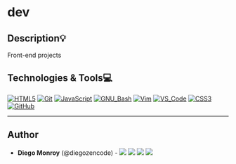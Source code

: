 # dev

## Description:bulb:

Front-end projects

## Technologies & Tools:computer:

[![HTML5](https://img.shields.io/badge/≡-HTML5-E34F26?&style=flat-square&logo=html5&labelColor=282828)](https://developer.mozilla.org/en-US/docs/Web/HTML)
[![Git](https://img.shields.io/badge/≡-Git-F05032?logo=git&style=flat-square&labelColor=282828)](https://git-scm.com/)
[![JavaScript](https://img.shields.io/badge/≡-JavaScript-F7DF1E?logo=javascript&style=flat-square&labelColor=282828)](https://developer.mozilla.org/en-US/docs/Web/javascript)
[![GNU_Bash](https://img.shields.io/badge/≡-GNU_Bash-4EAA25?logo=GNU-Bash&style=flat-square&labelColor=282828)](https://www.gnu.org/software/bash/)
[![Vim](https://img.shields.io/badge/≡-Vim-019733?logo=Vim&style=flat-square&logoColor=019733&labelColor=282828)](https://www.vim.org/)
[![VS_Code](https://img.shields.io/badge/≡-VS_Code-007ACC?logo=visual-studio-code&style=flat-square&logoColor=007ACC&labelColor=282828)](https://code.visualstudio.com/)
[![CSS3](https://img.shields.io/badge/≡-CSS3-1572B6?logo=css3&style=flat-square&logoColor=1572B6&labelColor=282828)](https://developer.mozilla.org/en-US/docs/Web/CSS)
[![GitHub](https://img.shields.io/badge/≡-GitHub-181717?logo=GitHub&style=flat-square&labelColor=282828)](https://github.com/)

---

## Author

- **Diego Monroy** (@diegozencode) - [<img src="https://img.shields.io/badge/Portfolio-20d6fe.svg?&style=plastic"/>](https://diegozencode.me)
  [<img src="https://img.shields.io/badge/Twitter-1DA1F2.svg?&style=plastic&logo=twitter&logoColor=white"/>](https://twitter.com/diegozencode)
  [<img src="https://img.shields.io/badge/Linkedin-0A66C2.svg?&style=plastic&logo=linkedin&logoColor=white"/>](https://www.linkedin.com/in/diegozencode)
  [<img src="https://img.shields.io/badge/GitHub-181717.svg?&style=plastic&logo=github&logoColor=white"/>](https://github.com/diegozencode)
